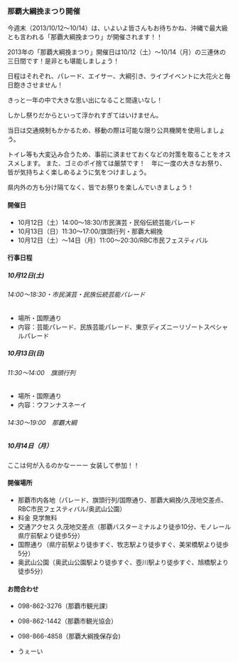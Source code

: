 ### 那覇大綱挽まつり開催

今週末（2013/10/12〜10/14）は、いよいよ皆さんもお待ちかね、沖縄で最大級とも言われる「那覇大綱挽まつり」が開催されます！！

2013年の「那覇大綱挽まつり」開催日は10/12（土）～10/14（月）の三連休の三日間です！是非とも堪能しましょう！

日程はそれぞれ、パレード、エイサー、大綱引き、ライブイベントに大花火と毎日飽きさせません！

きっと一年の中で大きな思い出になること間違いなし！

しかし祭りだからといって浮かれすぎてはいけません。

当日は交通規制もかかるため、移動の際は可能な限り公共機関を使用しましょう。

トイレ等も大変込み合うため、事前に済ませておくなどの対策を取ることをオススメします。
また、ゴミのポイ捨ては厳禁です！　年に一度の大きなお祭り、皆が気持ちよく楽しめるように気をつけましょう。

県内外の方も分け隔てなく、皆でお祭りを楽しんでいきましょう！

#### 開催日

- 10月12日（土）14:00～18:30/市民演芸・民俗伝統芸能パレード
- 10月13日（日）11:30～17:00/旗頭行列・那覇大綱挽
- 10月12日（土）～14日（月）11:00～20:30/RBC市民フェスティバル

#### 行事日程

##### 10月12日(土)

###### 14:00～18:30・市民演芸・民族伝統芸能パレード

- 場所・国際通り
- 内容：芸能パレード、民族芸能パレード、東京ディズニーリゾートスペシャルパレード

##### 10月13日(日)

###### 11:30～14:00　旗頭行列

- 場所・国際通り
- 内容：ウフンナスネーイ

###### 14:30～19:00　那覇大綱

##### 10月14日（月）

ここは何が入るのかなーーー
女装して参加！！

#### 開催場所

- 那覇市内各地（パレード、旗頭行列/国際通り、那覇大綱挽/久茂地交差点、RBC市民フェスティバル/奥武山公園）
- 料金  見学無料
- 交通アクセス  久茂地交差点（那覇バスターミナルより徒歩10分、モノレール県庁前駅より徒歩5分）
- 国際通り（県庁前駅より徒歩すぐ、牧志駅より徒歩すぐ、美栄橋駅より徒歩5分）
- 奥武山公園（奥武山公園駅より徒歩すぐ、壺川駅より徒歩すぐ、旭橋駅より徒歩5分）

#### お問合わせ

- 098-862-3276（那覇市観光課）
- 098-862-1442（那覇市観光協会）
- 098-866-4858（那覇大綱挽保存会)

- うぇーい
